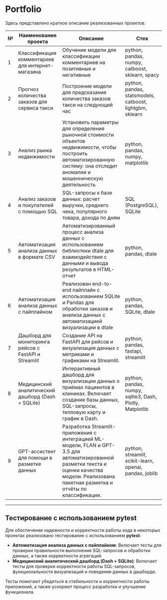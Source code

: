 # Portfolio

Здесь представлено краткое описание реализованных проектов.

| №  | Наименование проекта                                    | Описание                                                                                                         | Стек                                               |
|-----|--------------------------------------------------------|-----------------------------------------------------------------------------------------------------------------|----------------------------------------------------|
| 1   | Классификация комментариев для интернет-магазина       | Обучение модели для классификации комментариев на позитивные и негативные                                        | python, pandas, numpy, catboost, sklearn, spacy    |
| 2   | Прогноз количества заказов для сервиса такси            | Построение модели для предсказания количества заказов такси на следующий час                                    | python, pandas, statsmodels, catboost, lightgbm, sklearn |
| 3   | Анализ рынка недвижимости                               | Установить параметры для определения рыночной стоимости объектов недвижимости, чтобы построить автоматизированную систему: она отследит аномалии и мошенническую деятельность | python, pandas, numpy, matplotlib                   |
| 4   | Анализ заказов и покупателей с помощью SQL              | SQL-запросы к базе данных: расчет выручки, среднего чека, популярного товара, дохода по дням                     | SQL (PostgreSQL), SQLite                            |
| 5   | Автоматизация анализа данных в формате CSV              | Автоматизированный процесс анализа данных с использованием библиотеки dtale для взаимодействия с данными и вывода результатов в HTML-отчет | python, pandas, dtale                               |
| 6   | Автоматизация анализа данных с пайплайном               | Реализован end-to-end пайплайн с использованием SQLite и Pandas для обработки заказов и анализа данных с автоматизацией визуализации в dtale | python, pandas, SQLite, dtale                       |
| 7   | Дашборд для мониторинга рейсов с FastAPI и Streamlit   | Создание API на FastAPI для рейсов и визуализация данных с метриками и графиками на Streamlit.                  | python, pandas, fastapi, streamlit                  |
| 8   | Медицинский аналитический дашборд (Dash + SQLite)       | Интерактивный дашборд для визуализации данных о приёмах пациентов в клиниках. Включает создание базы данных, SQL-запросы, тепловую карту и график в Dash. | python, pandas, numpy, sqlite3, Dash, Plotly, Matplotlib |
| 9   | GPT-ассистент для помощи в разметке данных              | Разработка Streamlit-приложения с интеграцией ML-модели, FLAN и GPT-3.5 для автоматизированной разметки текста и оценки качества модели. Реализована пакетная разметка и отчёты по классификации. | python, streamlit, scikit-learn, openai, pandas, joblib |

---

## Тестирование с использованием pytest

Для обеспечения надежности и корректности работы кода в некоторых проектах реализовано тестирование с использованием **pytest**:

- **Автоматизация анализа данных с пайплайном**: Включает тесты для проверки правильности выполнения SQL-запросов и обработки данных, а также корректности агрегаций.
- **Медицинский аналитический дашборд (Dash + SQLite)**: Включает тесты для проверки корректности работы SQL-запросов, функциональности визуализаций и поведения данных в дашборде.

Тесты помогают убедиться в стабильности и корректности работы приложений, а также ускоряют процесс разработки и улучшение функционала.

